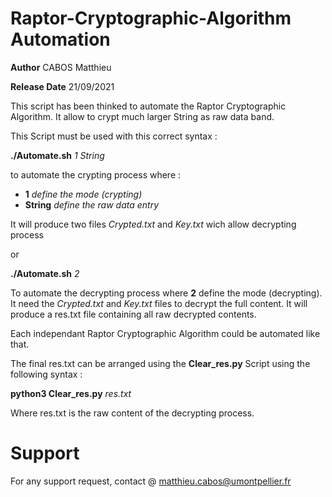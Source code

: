 # Raptor-Cryptographic-Algorithm Automation

**Author**  CABOS Matthieu

**Release Date** 21/09/2021

This script has been thinked to automate the Raptor Cryptographic Algorithm.
It allow to crypt much larger String as raw data band.

This Script must be used with this correct syntax :

**./Automate.sh** *1 String*

to automate the crypting process where :
  * **1** *define the mode (crypting)*
  * **String** *define the raw data entry*

It will produce two files *Crypted.txt* and *Key.txt* wich allow decrypting process

or

**./Automate.sh** *2*

To automate the decrypting process where **2** define the mode (decrypting).
It need the *Crypted.txt* and *Key.txt* files to decrypt the full content.
It will produce a res.txt file containing all raw decrypted contents.

Each independant Raptor Cryptographic Algorithm could be automated like that.

The final res.txt can be arranged using the **Clear_res.py** Script using the following syntax :

**python3 Clear_res.py** *res.txt*

Where res.txt is the raw content of the decrypting process.
 
# Support

For any support request, contact @ matthieu.cabos@umontpellier.fr
